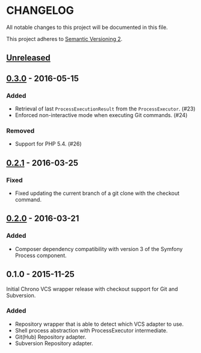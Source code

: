 # CHANGELOG
All notable changes to this project will be documented in this file.

This project adheres to [Semantic Versioning 2](http://semver.org/).

## [Unreleased]


## [0.3.0] - 2016-05-15
### Added
* Retrieval of last `ProcessExecutionResult` from the `ProcessExecutor`. (#23)
* Enforced non-interactive mode when executing Git commands. (#24)

### Removed
* Support for PHP 5.4. (#26)


## [0.2.1] - 2016-03-25
### Fixed
* Fixed updating the current branch of a git clone with the checkout command.


## [0.2.0] - 2016-03-21
### Added
* Composer dependency compatibility with version 3 of the Symfony Process component.


## 0.1.0 - 2015-11-25
Initial Chrono VCS wrapper release with checkout support for Git and Subversion.

### Added

* Repository wrapper that is able to detect which VCS adapter to use.
* Shell process abstraction with ProcessExecutor intermediate.
* Git(Hub) Repository adapter.
* Subversion Repository adapter.


[Unreleased]: https://github.com/accompli/chrono/compare/0.3.0...HEAD
[0.3.0]: https://github.com/accompli/chrono/compare/0.2.1...0.3.0
[0.2.1]: https://github.com/accompli/chrono/compare/0.2.0...0.2.1
[0.2.0]: https://github.com/accompli/chrono/compare/0.1.0...0.2.0
